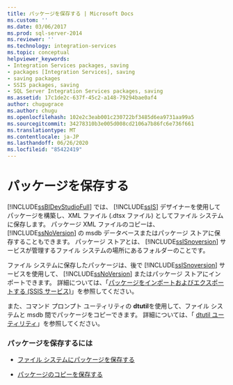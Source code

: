 ```yaml
---
title: パッケージを保存する | Microsoft Docs
ms.custom: ''
ms.date: 03/06/2017
ms.prod: sql-server-2014
ms.reviewer: ''
ms.technology: integration-services
ms.topic: conceptual
helpviewer_keywords:
- Integration Services packages, saving
- packages [Integration Services], saving
- saving packages
- SSIS packages, saving
- SQL Server Integration Services packages, saving
ms.assetid: 17c1de2c-637f-45c2-a148-79294bae0af4
author: chugugrace
ms.author: chugu
ms.openlocfilehash: 102e2c3eab001c230722bf3485d6ea9731aa99a5
ms.sourcegitcommit: 34278310b3e005d008cd2106a7b86fc6e736f661
ms.translationtype: MT
ms.contentlocale: ja-JP
ms.lasthandoff: 06/26/2020
ms.locfileid: "85422419"
---
```

# <a name="save-packages"></a>パッケージを保存する
  [!INCLUDE[ssBIDevStudioFull](../includes/ssbidevstudiofull-md.md)] では、 [!INCLUDE[ssIS](../includes/ssis-md.md)] デザイナーを使用してパッケージを構築し、XML ファイル (.dtsx ファイル) としてファイル システムに保存します。 パッケージ XML ファイルのコピーは、 [!INCLUDE[ssNoVersion](../includes/ssnoversion-md.md)] の msdb データベースまたはパッケージ ストアに保存することもできます。 パッケージ ストアとは、 [!INCLUDE[ssISnoversion](../includes/ssisnoversion-md.md)] サービスが管理するファイル システムの場所にあるフォルダーのことです。  
  
 ファイル システムに保存したパッケージは、後で [!INCLUDE[ssISnoversion](../includes/ssisnoversion-md.md)] サービスを使用して、 [!INCLUDE[ssNoVersion](../includes/ssnoversion-md.md)] またはパッケージ ストアにインポートできます。 詳細については、「[パッケージをインポートおよびエクスポートする (SSIS サービス)](../../2014/integration-services/import-and-export-packages-ssis-service.md)」を参照してください。  
  
 また、コマンド プロンプト ユーティリティの **dtutil**を使用して、ファイル システムと msdb 間でパッケージをコピーできます。 詳細については、「 [dtutil ユーティリティ](dtutil-utility.md)」を参照してください。  
  
### <a name="to-save-a-package"></a>パッケージを保存するには  
  
-   [ファイル システムにパッケージを保存する](../../2014/integration-services/save-a-package-to-the-file-system.md)  
  
-   [パッケージのコピーを保存する](../../2014/integration-services/save-a-copy-of-a-package.md)  
  
  
